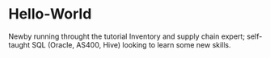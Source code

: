 # Hello-World
Newby running throught the tutorial
Inventory and supply chain expert; self-taught SQL (Oracle, AS400, Hive) looking to learn some new skills.
